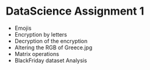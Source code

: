 # DataScience Assignment 1
* Emojis
* Encryption by letters
* Decryption of the encryption
* Altering the RGB of Greece.jpg
* Matrix operations
* BlackFriday dataset Analysis
